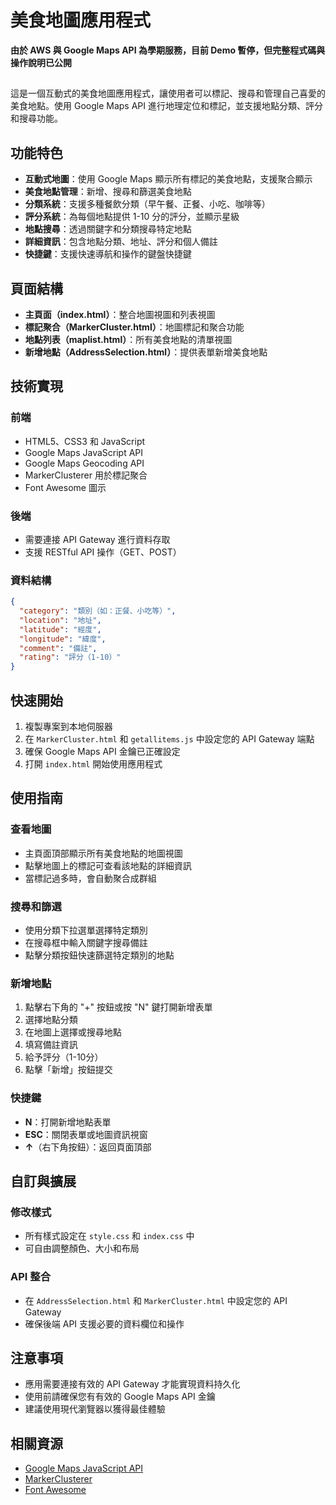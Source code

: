 # 美食地圖應用程式


**由於 AWS 與 Google Maps API 為學期服務，目前 Demo 暫停，但完整程式碼與操作說明已公開**
## 

這是一個互動式的美食地圖應用程式，讓使用者可以標記、搜尋和管理自己喜愛的美食地點。使用 Google Maps API 進行地理定位和標記，並支援地點分類、評分和搜尋功能。

## 功能特色

- **互動式地圖**：使用 Google Maps 顯示所有標記的美食地點，支援聚合顯示
- **美食地點管理**：新增、搜尋和篩選美食地點
- **分類系統**：支援多種餐飲分類（早午餐、正餐、小吃、咖啡等）
- **評分系統**：為每個地點提供 1-10 分的評分，並顯示星級
- **地點搜尋**：透過關鍵字和分類搜尋特定地點
- **詳細資訊**：包含地點分類、地址、評分和個人備註
- **快捷鍵**：支援快速導航和操作的鍵盤快捷鍵

## 頁面結構

- **主頁面（index.html）**：整合地圖視圖和列表視圖
- **標記聚合（MarkerCluster.html）**：地圖標記和聚合功能
- **地點列表（maplist.html）**：所有美食地點的清單視圖
- **新增地點（AddressSelection.html）**：提供表單新增美食地點

## 技術實現

### 前端
- HTML5、CSS3 和 JavaScript
- Google Maps JavaScript API
- Google Maps Geocoding API
- MarkerClusterer 用於標記聚合
- Font Awesome 圖示

### 後端
- 需要連接 API Gateway 進行資料存取
- 支援 RESTful API 操作（GET、POST）

### 資料結構
```json
{
  "category": "類別（如：正餐、小吃等）",
  "location": "地址",
  "latitude": "經度",
  "longitude": "緯度",
  "comment": "備註",
  "rating": "評分（1-10）"
}
```

## 快速開始

1. 複製專案到本地伺服器
2. 在 `MarkerCluster.html` 和 `getallitems.js` 中設定您的 API Gateway 端點
3. 確保 Google Maps API 金鑰已正確設定
4. 打開 `index.html` 開始使用應用程式

## 使用指南

### 查看地圖
- 主頁面頂部顯示所有美食地點的地圖視圖
- 點擊地圖上的標記可查看該地點的詳細資訊
- 當標記過多時，會自動聚合成群組

### 搜尋和篩選
- 使用分類下拉選單選擇特定類別
- 在搜尋框中輸入關鍵字搜尋備註
- 點擊分類按鈕快速篩選特定類別的地點

### 新增地點
1. 點擊右下角的 "+" 按鈕或按 "N" 鍵打開新增表單
2. 選擇地點分類
3. 在地圖上選擇或搜尋地點
4. 填寫備註資訊
5. 給予評分（1-10分）
6. 點擊「新增」按鈕提交

### 快捷鍵
- **N**：打開新增地點表單
- **ESC**：關閉表單或地圖資訊視窗
- **↑**（右下角按鈕）：返回頁面頂部

## 自訂與擴展

### 修改樣式
- 所有樣式設定在 `style.css` 和 `index.css` 中
- 可自由調整顏色、大小和布局

### API 整合
- 在 `AddressSelection.html` 和 `MarkerCluster.html` 中設定您的 API Gateway
- 確保後端 API 支援必要的資料欄位和操作

## 注意事項

- 應用需要連接有效的 API Gateway 才能實現資料持久化
- 使用前請確保您有有效的 Google Maps API 金鑰
- 建議使用現代瀏覽器以獲得最佳體驗

## 相關資源

- [Google Maps JavaScript API](https://developers.google.com/maps/documentation/javascript)
- [MarkerClusterer](https://developers.google.com/maps/documentation/javascript/marker-clustering)
- [Font Awesome](https://fontawesome.com/)
